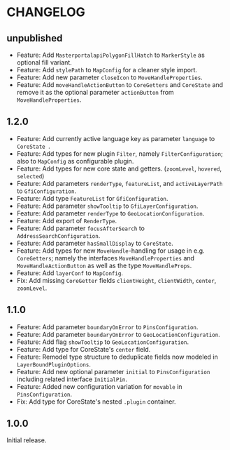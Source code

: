 # CHANGELOG

## unpublished

- Feature: Add `MasterportalapiPolygonFillHatch` to `MarkerStyle` as optional fill variant.
- Feature: Add `stylePath` to `MapConfig` for a cleaner style import.
- Feature: Add new parameter `closeIcon` to `MoveHandleProperties`.
- Feature: Add `moveHandleActionButton` to `CoreGetters` and `CoreState` and remove it as the optional parameter `actionButton` from `MoveHandleProperties`.

## 1.2.0

- Feature: Add currently active language key as parameter `language` to `CoreState `.
- Feature: Add types for new plugin `Filter`, namely `FilterConfiguration`; also to `MapConfig` as configurable plugin.
- Feature: Add types for new core state and getters. (`zoomLevel`, `hovered`, `selected`)
- Feature: Add parameters `renderType`, `featureList`, and `activeLayerPath` to `GfiConfiguration`.
- Feature: Add type `FeatureList` for `GfiConfiguration`.
- Feature: Add parameter `showTooltip` to `GfiLayerConfiguration`.
- Feature: Add parameter `renderType` to `GeoLocationConfiguration`.
- Feature: Add export of `RenderType`.
- Feature: Add parameter `focusAfterSearch` to `AddressSearchConfiguration`.
- Feature: Add parameter `hasSmallDisplay` to `CoreState`.
- Feature: Add types for new `MoveHandle`-handling for usage in e.g. `CoreGetters`; namely the interfaces `MoveHandleProperties` and `MoveHandleActionButton` as well as the type `MoveHandleProps`. 
- Feature: Add `layerConf` to `MapConfig`.
- Fix: Add missing `CoreGetter` fields `clientHeight`, `clientWidth`, `center`, `zoomLevel`.

## 1.1.0

- Feature: Add parameter `boundaryOnError` to `PinsConfiguration`.
- Feature: Add parameter `boundaryOnError` to `GeoLocationConfiguration`.
- Feature: Add flag `showTooltip` to `GeoLocationConfiguration`.
- Feature: Add type for CoreState's `center` field.
- Feature: Remodel type structure to deduplicate fields now modeled in `LayerBoundPluginOptions`.
- Feature: Add new optional parameter `initial` to `PinsConfiguration` including related interface `InitialPin`.
- Feature: Added new configuration variation for `movable` in `PinsConfiguration`.
- Fix: Add type for CoreState's nested `.plugin` container.

## 1.0.0

Initial release.
